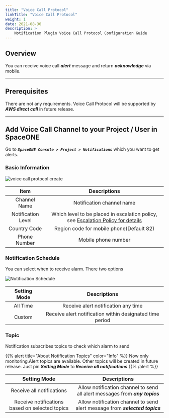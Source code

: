 ```yaml
---
title: "Voice Call Protocol"
linkTitle: "Voice Call Protocol"
weight: 1
date: 2021-08-30
description: >
    Notification Plugin Voice Call Protocol Configuration Guide
---
```


## Overview

You can receive voice call _**alert**_ message and return _**acknowledge**_ via mobile.

---

## Prerequisites

There are not any requirements.
Voice Call Protocol will be supported by _**AWS direct call**_ in future release.


---
## Add Voice Call Channel to your Project / User in SpaceONE 
Go to _**`SpaceONE Console > Project > Notifications`**_ which you want to get alerts.

### Basic Information

![voice call protocol create](/docs/guides/user_guide/notification/notification_img/voice_call_protocol_01.png)

|Item|Descriptions|
|:--:|:--:|
|Channel Name|Notification channel name|
|Notification Level|Which level to be placed in escalation policy, see [Escalation Policy for details](/docs/guides/admin_guide/monitoring/alert_manager/escalation-policy/)|
|Country Code|Region code for mobile phone(Default 82)|
|Phone Number|Mobile phone number|


### Notification Schedule

You can select when to receive alarm. There two options

![Notification Schedule](/docs/guides/user_guide/notification/notification_img/notification_img_01.png)

|Setting Mode|Descriptions|
|:--:|:--:|
|All Time|Receive alert notification any time|
|Custom|Receive alert notification within designated time period|

### Topic

Notification subscribes topics to check which alarm to send

{{% alert title="About Notification Topics" color="Info" %}}
Now only monitoring.Alert topics are available. Other topics will be created in future release.
Just pin _**Setting Mode**_ to _**Receive all notifications**_
{{% /alert %}}

|Setting Mode|Descriptions|
|:--:|:--:|
|Receive all notifications|Allow notification channel to send all alert messages from _**any topics**_|
|Receive notifications based on selected topics|Allow notification channel to send alert message from _**selected topics**_|


